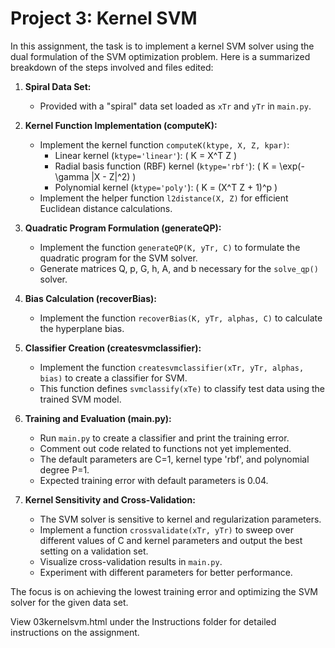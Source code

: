 # Project 3: Kernel SVM

In this assignment, the task is to implement a kernel SVM solver using the dual formulation of the SVM optimization problem. Here is a summarized breakdown of the steps involved and files edited:

1. **Spiral Data Set:**
   - Provided with a "spiral" data set loaded as `xTr` and `yTr` in `main.py`.

2. **Kernel Function Implementation (computeK):**
   - Implement the kernel function `computeK(ktype, X, Z, kpar)`:
     - Linear kernel (`ktype='linear'`): \( K = X^T Z \)
     - Radial basis function (RBF) kernel (`ktype='rbf'`): \( K = \exp(-\gamma \|X - Z\|^2) \)
     - Polynomial kernel (`ktype='poly'`): \( K = (X^T Z + 1)^p \)
   - Implement the helper function `l2distance(X, Z)` for efficient Euclidean distance calculations.

3. **Quadratic Program Formulation (generateQP):**
   - Implement the function `generateQP(K, yTr, C)` to formulate the quadratic program for the SVM solver.
   - Generate matrices Q, p, G, h, A, and b necessary for the `solve_qp()` solver.

4. **Bias Calculation (recoverBias):**
   - Implement the function `recoverBias(K, yTr, alphas, C)` to calculate the hyperplane bias.

5. **Classifier Creation (createsvmclassifier):**
   - Implement the function `createsvmclassifier(xTr, yTr, alphas, bias)` to create a classifier for SVM.
   - This function defines `svmclassify(xTe)` to classify test data using the trained SVM model.

6. **Training and Evaluation (main.py):**
   - Run `main.py` to create a classifier and print the training error.
   - Comment out code related to functions not yet implemented.
   - The default parameters are C=1, kernel type 'rbf', and polynomial degree P=1.
   - Expected training error with default parameters is 0.04.

7. **Kernel Sensitivity and Cross-Validation:**
   - The SVM solver is sensitive to kernel and regularization parameters.
   - Implement a function `crossvalidate(xTr, yTr)` to sweep over different values of C and kernel parameters and output the best setting on a validation set.
   - Visualize cross-validation results in `main.py`.
   - Experiment with different parameters for better performance.

The focus is on achieving the lowest training error and optimizing the SVM solver for the given data set.

View 03kernelsvm.html under the Instructions folder for detailed instructions on the assignment.
